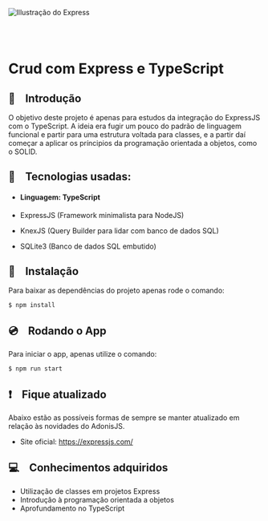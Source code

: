![Illustração do Express](https://transang.me/content/images/2019/11/ExpressJS.png)

<br/><br/>

# Crud com Express e TypeScript

## 🚂 &nbsp;&nbsp; Introdução

O objetivo deste projeto é apenas para estudos da integração do ExpressJS com o TypeScript. A ideia era fugir um pouco do padrão de linguagem funcional e partir para uma estrutura voltada para classes, e a partir daí começar a aplicar os príncipios da programação orientada a objetos, como o SOLID.

## 🎸 &nbsp;&nbsp; Tecnologias usadas:

- #### Linguagem: TypeScript

- ExpressJS (Framework minimalista para NodeJS)
- KnexJS (Query Builder para lidar com banco de dados SQL)
- SQLite3 (Banco de dados SQL embutido)

## 💾 &nbsp;&nbsp; Instalação

Para baixar as dependências do projeto apenas rode o comando:

    $ npm install

## 💿 &nbsp;&nbsp; Rodando o App

Para iniciar o app, apenas utilize o comando:

    $ npm run start
    
## ❗️ &nbsp;&nbsp; Fique atualizado

Abaixo estão as possíveis formas de sempre se manter atualizado em relação às novidades do AdonisJS.

- Site oficial: https://expressjs.com/

## 💻 &nbsp;&nbsp; Conhecimentos adquiridos

- Utilização de classes em projetos Express
- Introdução à programação orientada a objetos
- Aprofundamento no TypeScript
